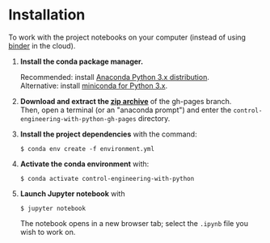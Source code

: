 Installation 
============

To work with the project notebooks on your computer (instead of using [binder](https://mybinder.org/) in the cloud).

 1. **Install the conda package manager.** 
 
    Recommended: install [Anaconda Python 3.x distribution](https://www.anaconda.com/distribution/).  
    Alternative: install [miniconda for Python 3.x](https://docs.conda.io/en/latest/miniconda.html).

 2. **Download and extract the [zip archive](https://github.com/boisgera/control-engineering-with-python/archive/gh-pages.zip)** 
    of the gh-pages branch.  
    Then, open a terminal (or an "anaconda prompt") and enter the `control-engineering-with-python-gh-pages` directory.
    
 3. **Install the project dependencies** with the command:
 
        $ conda env create -f environment.yml
        
 4. **Activate the conda environment** with:
 
        $ conda activate control-engineering-with-python
        
 5. **Launch Jupyter notebook** with
 
        $ jupyter notebook
        
    The notebook opens in a new browser tab; select the `.ipynb` file you wish to work on.
    
    
